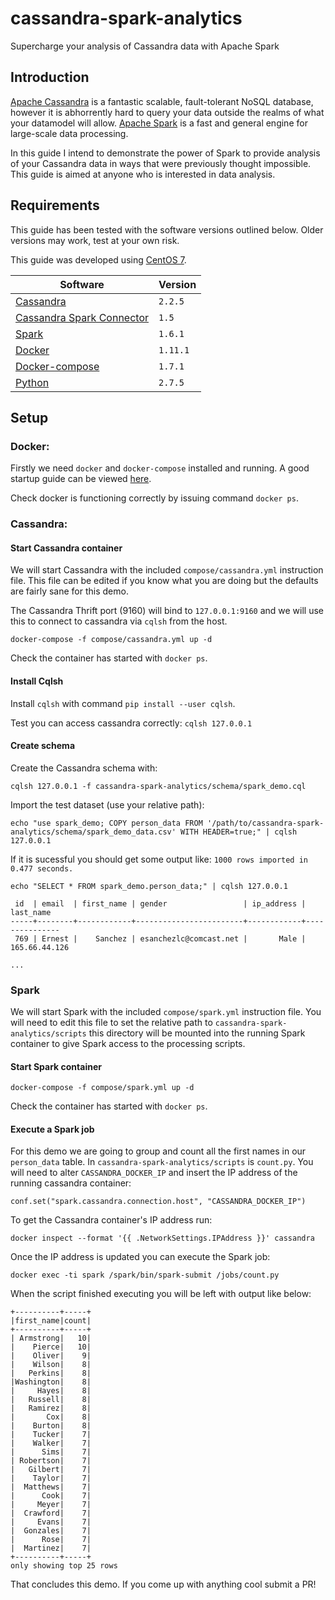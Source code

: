 # cassandra-spark-analytics
Supercharge your analysis of Cassandra data with Apache Spark

## Introduction

[Apache Cassandra](http://cassandra.apache.org/) is a fantastic scalable, fault-tolerant NoSQL database, however it is abhorrently hard to query your data outside the realms of what your datamodel will allow. [Apache Spark](http://spark.apache.org/) is a fast and general engine for large-scale data processing. 

In this guide I intend to demonstrate the power of Spark to provide analysis of your Cassandra data in ways that were previously thought impossible. This guide is aimed at anyone who is interested in data analysis.

## Requirements

This guide has been tested with the software versions outlined below. Older versions may work, test at your own risk. 

This guide was developed using [CentOS 7](https://www.centos.org/).

| Software | Version |
| --- | --- |
| [Cassandra](http://cassandra.apache.org/) | `2.2.5` |
| [Cassandra Spark Connector](https://github.com/datastax/spark-cassandra-connector) | `1.5` |
| [Spark](http://spark.apache.org/) | `1.6.1` |
| [Docker](https://www.docker.com/) | `1.11.1` |
| [Docker-compose](https://docs.docker.com/compose/) | `1.7.1` |
| [Python](https://www.python.org/) | `2.7.5` |

## Setup

### Docker:
Firstly we need `docker` and `docker-compose`  installed and running. A good startup guide can be viewed [here](https://www.digitalocean.com/community/tutorials/how-to-install-and-use-docker-compose-on-centos-7).

Check docker is functioning correctly by issuing command `docker ps`.

### Cassandra:

#### Start Cassandra container

We will start Cassandra with the included `compose/cassandra.yml` instruction file. This file can be edited if you know what you are doing but the defaults are fairly sane for this demo. 

The Cassandra Thrift port (9160) will bind to `127.0.0.1:9160` and we will use this to connect to cassandra via `cqlsh` from the host.

`docker-compose -f compose/cassandra.yml up -d`

Check the container has started with `docker ps`.

#### Install Cqlsh

Install `cqlsh` with command `pip install --user cqlsh`.

Test you can access cassandra correctly: `cqlsh 127.0.0.1`

#### Create schema

Create the Cassandra schema with:

`cqlsh 127.0.0.1 -f cassandra-spark-analytics/schema/spark_demo.cql`

Import the test dataset (use your relative path):

`echo "use spark_demo; COPY person_data FROM '/path/to/cassandra-spark-analytics/schema/spark_demo_data.csv' WITH HEADER=true;" | cqlsh 127.0.0.1`

If it is sucessful you should get some output like: `1000 rows imported in 0.477 seconds.`

```
echo "SELECT * FROM spark_demo.person_data;" | cqlsh 127.0.0.1

 id  | email  | first_name | gender                 | ip_address | last_name
-----+--------+------------+------------------------+------------+---------------
 769 | Ernest |    Sanchez | esanchezlc@comcast.net |       Male | 165.66.44.126

...
```

### Spark

We will start Spark with the included `compose/spark.yml` instruction file. You will need to edit this file to set the relative path to `cassandra-spark-analytics/scripts` this directory will be mounted into the running Spark container to give Spark access to the processing scripts.

#### Start Spark container

`docker-compose -f compose/spark.yml up -d`

Check the container has started with `docker ps`.

#### Execute a Spark job

For this demo we are going to group and count all the first names in our `person_data` table. In `cassandra-spark-analytics/scripts` is `count.py`. You will need to alter `CASSANDRA_DOCKER_IP` and insert the IP address of the running cassandra container:

`conf.set("spark.cassandra.connection.host", "CASSANDRA_DOCKER_IP")`

To get the Cassandra container's IP address run: 

`docker inspect --format '{{ .NetworkSettings.IPAddress }}' cassandra`

Once the IP address is updated you can execute the Spark job:

`docker exec -ti spark /spark/bin/spark-submit /jobs/count.py`

When the script finished executing you will be left with output like below: 

```
+----------+-----+
|first_name|count|
+----------+-----+
| Armstrong|   10|
|    Pierce|   10|
|    Oliver|    9|
|    Wilson|    8|
|   Perkins|    8|
|Washington|    8|
|     Hayes|    8|
|   Russell|    8|
|   Ramirez|    8|
|       Cox|    8|
|    Burton|    8|
|    Tucker|    7|
|    Walker|    7|
|      Sims|    7|
| Robertson|    7|
|   Gilbert|    7|
|    Taylor|    7|
|  Matthews|    7|
|      Cook|    7|
|     Meyer|    7|
|  Crawford|    7|
|     Evans|    7|
|  Gonzales|    7|
|      Rose|    7|
|  Martinez|    7|
+----------+-----+
only showing top 25 rows
```

That concludes this demo. If you come up with anything cool submit a PR!
